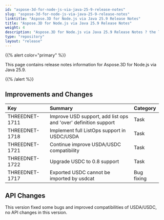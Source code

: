 ```yaml
---
id: "aspose-3d-for-node-js-via-java-25-9-release-notes"
slug: "aspose-3d-for-node-js-via-java-25-9-release-notes"
linktitle: "Aspose.3D for Node.js via Java 25.9 Release Notes"
title: "Aspose.3D for Node.js via Java 25.9 Release Notes"
weight: 4
description: "Aspose.3D for Node.js via Java 25.9 Release Notes ? the latest updates and fixes."
type: "repository"
layout: "release"
---
```


{{% alert color="primary" %}}

This page contains release notes information for Aspose.3D for Node.js via Java 25.9.

{{% /alert %}}
## **Improvements and Changes**
|**Key**|**Summary**|**Category**|
| :- | :- | :- |
| THREEDNET-1711 | Improve USD support, add list ops and 'over' definition support | Task |
| THREEDNET-1718 | Implement full ListOps support in USDC/USDA | Task |
| THREEDNET-1721 | Continue improve USDA/USDC compatibility | Task |
| THREEDNET-1722 | Upgrade USDC to 0.8 support | Task |
| THREEDNET-1717 | Exported USDC cannot be imported by usdcat | Bug fixing |

## API Changes ##

This version fixed some bugs and improved compatibilities of USDA/USDC, no API changes in this version.

